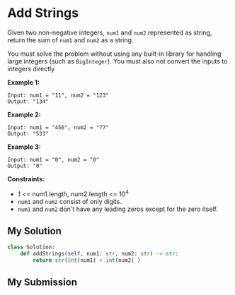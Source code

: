 # Add Strings

Given two non-negative integers, `num1` and `num2` represented as string, return the sum of `num1` and `num2` as a string.

You must solve the problem without using any built-in library for handling large integers (such as `BigInteger`). You must also not convert the inputs to integers directly

**Example 1:**
```
Input: num1 = "11", num2 = "123"
Output: "134"
```

**Example 2:**
```
Input: num1 = "456", num2 = "77"
Output: "533"
```

**Example 3:**
```
Input: num1 = "0", num2 = "0"
Output: "0"
 ```

**Constraints:**

* 1 <= num1.length, num2.length <= 10<sup>4</sup>
* `num1` and `num2` consist of only digits.
* `num1` and `num2` don't have any leading zeros except for the zero itself.


## My Solution 

```python
class Solution:
    def addStrings(self, num1: str, num2: str) -> str:
        return str(int(num1) + int(num2) )
```

## My Submission 
